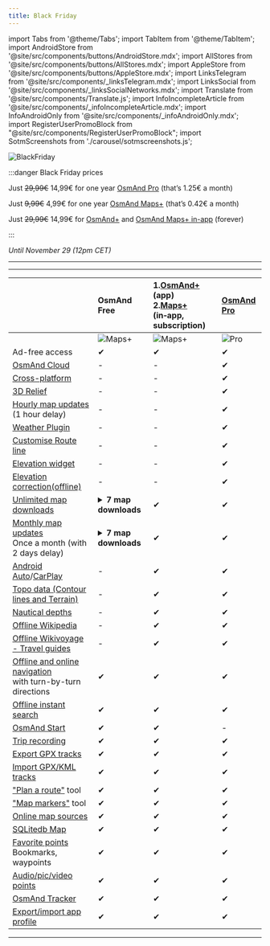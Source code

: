 ```yaml
---
title: Black Friday
---
```


import Tabs from '@theme/Tabs';
import TabItem from '@theme/TabItem';
import AndroidStore from '@site/src/components/buttons/AndroidStore.mdx';
import AllStores from '@site/src/components/buttons/AllStores.mdx';
import AppleStore from '@site/src/components/buttons/AppleStore.mdx';
import LinksTelegram from '@site/src/components/_linksTelegram.mdx';
import LinksSocial from '@site/src/components/_linksSocialNetworks.mdx';
import Translate from '@site/src/components/Translate.js';
import InfoIncompleteArticle from '@site/src/components/_infoIncompleteArticle.mdx';
import InfoAndroidOnly from '@site/src/components/_infoAndroidOnly.mdx';
import RegisterUserPromoBlock from "@site/src/components/RegisterUserPromoBlock";
import SotmScreenshots from './carousel/sotmscreenshots.js';


![BlackFriday](@site/static/img/promo/blackfriday/blackfriday_2.png)

:::danger Black Friday prices

Just <s>29,99€</s> 14,99€ for one  year [OsmAnd Pro](https://osmand.net/docs/user/purchases/android#osmand-pro) (that’s 1.25€ a month)

Just <s>9,99€</s> 4,99€ for one  year [OsmAnd Maps+](https://osmand.net/docs/user/purchases/android#maps) (that’s 0.42€ a month)

Just <s>29,99€</s> 14,99€ for [OsmAnd+](https://play.google.com/store/apps/details?id=net.osmand.plus) and [OsmAnd Maps+ in-app](https://osmand.net/docs/user/purchases/android#maps) (forever)

:::

_Until November 29 (12pm CET)_

____________

<AllStores/>

____________


||OsmAnd Free| 1.[OsmAnd+](https://osmand.net/docs/user/purchases/android#osmand)(app) <br/> 2.[Maps+](https://osmand.net/docs/user/purchases/android#maps) (in&#8209;app, subscription) | [OsmAnd Pro](https://osmand.net/docs/user/purchases/android#osmand-pro)|
| :------ | :------------- | :------------------ | :------------------ | 
|  | ![Maps+](@site/static/img/svg/osmand_maps.svg) | ![Maps+](@site/static/img/svg/osmand_maps_plus.svg)  |  ![Pro](@site/static/img/svg/pro_icon.svg) |
| Ad-free access | ✔ | ✔ | ✔ |
| [OsmAnd Cloud](https://osmand.net/docs/user/personal/storage#backup-and-restore-for-osmand-pro) | -  | -  | ✔ |
| [Cross-platform](https://osmand.net/docs/user/personal/osmand-cloud#cross-platform) | - | - | ✔ |
| [3D Relief](https://osmand.net/docs/user/plugins/contour-lines#3d-relief) | - | - | ✔ |
| [Hourly map updates](https://osmand.net/docs/user/personal/maps#osmand-live)<br/> (1 hour delay) | - | - | ✔ |
| [Weather Plugin](https://osmand.net/docs/user/plugins/weather) | - | - | ✔ |
| [Customise Route line](https://osmand.net/docs/user/navigation/guidance/map-during-navigation#route-line-appearance) | - | - | ✔ |
| [Elevation widget](https://osmand.net/docs/user/widgets/nav-widgets#elevation-widget) | - | - | ✔ |
| [Elevation correction(offline)](https://osmand.net/docs/user/map/track-context-menu#calculate-offline)  | - | - | ✔ |
| [Unlimited map downloads](https://osmand.net/docs/user/start-with/download-maps) | <details><summary>**7 map downloads**</summary>  - Map download or update is meant only download-update of a country (region) map. <br/> - *"World overview map"*, *"World altitude correction"*, *"Map fonts"* and *"Voice prompts"* are not counted as 7 possibilities to download. </details> | ✔ | ✔ |
| [Monthly map updates](https://osmand.net/docs/user/personal/maps#update-maps)<br/>Once a month (with 2 days delay) | <details><summary>**7 map downloads**</summary> Map update counts as download.</details> | ✔ | ✔ |
| [Android Auto](https://osmand.net/docs/user/navigation/auto-car)/[CarPlay](https://osmand.net/docs/user/navigation/car-play) | - | ✔ | ✔ |
| [Topo data (Contour lines and Terrain)](https://osmand.net/docs/user/plugins/contour-lines) | - | ✔ | ✔ |
| [Nautical depths](https://osmand.net/docs/user/plugins/nautical-charts) | - | ✔ | ✔ |
| [Offline Wikipedia](https://osmand.net/docs/user/plugins/wikipedia) | - | ✔ | ✔ |
| [Offline Wikivoyage - Travel guides](https://osmand.net/docs/user/plan-route/travel-guides)| - | ✔ | ✔ |
| [Offline and online navigation](https://osmand.net/docs/user/navigation/index)<br/>with turn-by-turn directions | ✔ | ✔ | ✔ |
| [Offline instant search](https://osmand.net/docs/user/search/index) | ✔ | ✔ | ✔ |
| [OsmAnd Start](https://osmand.net/docs/user/personal/osmand-cloud#osmand-start) | ✔ | ✔ | - |
| [Trip recording](https://osmand.net/docs/user/plugins/trip-recording) | ✔ | ✔ | ✔ |
| [Export GPX tracks](https://osmand.net/docs/user/personal/tracks#export-track) | ✔ | ✔ | ✔ |
| [Import GPX/KML tracks](https://osmand.net/docs/user/personal/tracks#import-track) | ✔ | ✔ | ✔ |
| ["Plan a route"](https://osmand.net/docs/user/plan-route/create-route) tool | ✔ | ✔ | ✔ |
| ["Map markers"](https://osmand.net/docs/user/personal/markers) tool | ✔ | ✔ | ✔ |
| [Online map sources](https://osmand.net/docs/user/plugins/online-map) | ✔ | ✔ | ✔ | 
| [SQLitedb Map](https://osmand.net/docs/user/map/raster-maps#manage-raster-maps) | ✔ | ✔ | ✔ |
| [Favorite points](https://osmand.net/docs/user/map/point-layers-on-map)<br/>Bookmarks, waypoints | ✔ | ✔ | ✔ |
| [Audio/pic/video points](https://osmand.net/docs/user/plugins/audio-video-notes) | ✔ | ✔ | ✔ |
| [OsmAnd Tracker](https://osmand.net/docs/user/plugins/osmand-tracker) | ✔ | ✔ | ✔ |
| [Export/import app profile](https://osmand.net/docs/user/personal/profiles#actions) | ✔ | ✔ | ✔ |


_________________

<AllStores/>